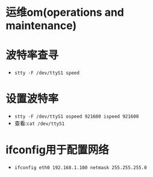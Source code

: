 # 运维om(operations and maintenance)
# 波特率查寻
- `stty -F /dev/ttyS1 speed`
# 设置波特率
- `stty -F /dev/ttyS1 ospeed 921600 ispeed 921600`
- 查看:`cat /dev/ttyS1`
# ifconfig用于配置网络
- `ifconfig eth0 192.168.1.100 netmask 255.255.255.0`
